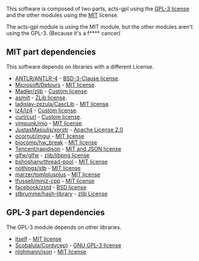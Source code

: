 This software is composed of two parts, acts-gpl using the [GPL-3 license](licenses/gpl3.md) and the other modules using the [MIT](licenses/mit.md) license.

The acts-gpl module is using the MIT module, but the other modules aren't using the GPL-3. (Because it's a f**** cancer)

## MIT part dependencies

This software depends on libraries with a different License.

- [ANTLR/ANTLR-4](https://github.com/antlr/antlr4) - [BSD-3-Clause license](https://github.com/antlr/antlr4/blob/master/LICENSE.txt).
- [Microsoft/Detours](https://github.com/microsoft/Detours) - [MIT license](https://github.com/microsoft/Detours/blob/main/LICENSE.md).
- [Madler/zlib](https://github.com/madler/zlib) - [Custom license](https://github.com/madler/zlib/blob/master/LICENSE).
- [asmjit](https://github.com/asmjit/asmjit) - [ZLib license](https://github.com/asmjit/asmjit/blob/master/LICENSE.md).
- [ladislav-zezula/CascLib](https://github.com/ladislav-zezula/CascLib) - [MIT license](https://github.com/ladislav-zezula/CascLib/blob/master/LICENSE).
- [lz4/lz4](https://github.com/lz4/lz4) - [Custom license](https://github.com/lz4/lz4/blob/dev/lib/LICENSE).
- [curl/curl](https://github.com/curl/curl) - [Custom license](https://github.com/curl/curl/blob/master/COPYING).
- [vimpunk/mio](https://github.com/vimpunk/mio) - [MIT license](https://github.com/vimpunk/mio/blob/master/LICENSE).
- [JustasMasiulis/xorstr](https://github.com/JustasMasiulis/xorstr) - [Apache License 2.0](https://github.com/JustasMasiulis/xorstr/blob/master/LICENSE)
- [ocornut/imgui](https://github.com/ocornut/imgui) - [MIT license](https://github.com/ocornut/imgui/blob/master/LICENSE.txt)
- [biocomp/hw_break](https://github.com/biocomp/hw_break) - [MIT license](https://github.com/biocomp/hw_break/blob/master/LICENSE)
- [Tencent/rapidjson](https://github.com/Tencent/rapidjson) - [MIT and JSON license](https://github.com/Tencent/rapidjson/blob/master/license.txt)
- [glfw/glfw](https://github.com/glfw/glfw) - [zlib/libpng license](https://github.com/glfw/glfw/blob/master/LICENSE.md)
- [bshoshany/thread-pool](https://github.com/bshoshany/thread-pool) - [MIT license](https://github.com/bshoshany/thread-pool/blob/master/LICENSE.txt)
- [nothings/stb](https://github.com/nothings/stb) - [MIT license](https://github.com/nothings/stb/blob/master/LICENSE)
- [marzer/tomlplusplus](https://github.com/marzer/tomlplusplus) - [MIT license](https://github.com/marzer/tomlplusplus/blob/master/LICENSE)
- [tfussell/miniz-cpp](https://github.com/tfussell/miniz-cpp) - [MIT license](https://github.com/tfussell/miniz-cpp/blob/master/LICENSE.md)
- [facebook/zstd](https://github.com/facebook/zstd) - [BSD license](https://github.com/facebook/zstd/blob/dev/LICENSE)
- [stbrumme/hash-library](https://github.com/stbrumme/hash-library) - [zlib License](https://github.com/stbrumme/hash-library/blob/master/LICENSE)

## GPL-3 part dependencies

The GPL-3 module depends on other libraries.

- [itself](https://github.com/ate47/atian-cod-tools) - [MIT license](licenses/mit.md)
- [Scobalula/Cordycep)](https://github.com/Scobalula/Cordycep) - [GNU GPL-3 license](https://github.com/Scobalula/Cordycep/blob/main/LICENSE.md)
- [nlohmann/json](https://github.com/nlohmann/json) - [MIT license](https://github.com/nlohmann/json/blob/develop/LICENSE.MIT)
